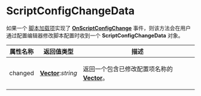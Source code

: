 # ScriptConfigChangeData

如果一个 [脚本加载项](/Manual/scripting/script_add-ins/README.zh.md)实现了 **[OnScriptConfigChange](../scripting_events/onscriptconfigchange.zh.md)** 事件，则该方法会在用户通过配置编辑器修改脚本配置时收到一个 **ScriptConfigChangeData** 对象。

<table>
<thead><tr><th>
属性名称</th><th>
返回值类型</th><th>
描述
</th></tr></thead><tbody><tr><td>
changed</td><td>

**[Vector](vector.zh.md)**:*string*</td><td>

返回一个包含已修改配置项名称的 **[Vector](vector.zh.md)**。
</td></tr></tbody>
</table>